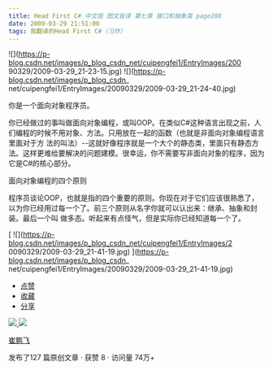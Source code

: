 ```yaml
---
title: Head First C# 中文版 图文皆译 第七章 接口和抽象类 page288
date: 2009-03-29 21:51:00
tags: 我翻译的Head First C#（习作）
---
```

![](https://p-blog.csdn.net/images/p_blog_csdn_net/cuipengfei1/EntryImages/200
90329/2009-03-29_21-23-15.jpg) ![](https://p-blog.csdn.net/images/p_blog_csdn_
net/cuipengfei1/EntryImages/20090329/2009-03-29_21-24-40.jpg)

你是一个面向对象程序员。

你已经做过的事叫做面向对象编程，或叫OOP。在类似C#这种语言出现之前，人们编程的时候不用对象、方法。只用放在一起的函数（也就是非面向对象编程语言里面对于方
法的叫法）--这就好像程序就是一个大个的静态类，里面只有静态方法。这样更难给要解决的问题建模。很幸运，你不需要写非面向对象的程序，因为它是C#的核心部分。

面向对象编程的四个原则

程序员谈论OOP，也就是指的四个重要的原则。你现在对于它们应该很熟悉了，以为你已经用过每一个了。前三个原则从名字你就可以认出来：继承、抽象和封装。最后一个叫
做多态。听起来有点怪气，但是实际你已经知道每一个了。

[ ![](https://p-blog.csdn.net/images/p_blog_csdn_net/cuipengfei1/EntryImages/2
0090329/2009-03-29_21-41-19.jpg) ](https://p-blog.csdn.net/images/p_blog_csdn_
net/cuipengfei1/EntryImages/20090329/2009-03-29_21-41-19.jpg)

  * [ 点赞  ](javascript:;)
  * [ 收藏  ](javascript:;)
  * [ 分享 ](javascript:;)

[ ![](https://profile.csdnimg.cn/5/2/5/3_cuipengfei1)
![](https://g.csdnimg.cn/static/user-reg-year/1x/11.png)
](https://blog.csdn.net/cuipengfei1)

[ 崔鹏飞 ](https://blog.csdn.net/cuipengfei1)

发布了127 篇原创文章  ·  获赞 8  ·  访问量 74万+

